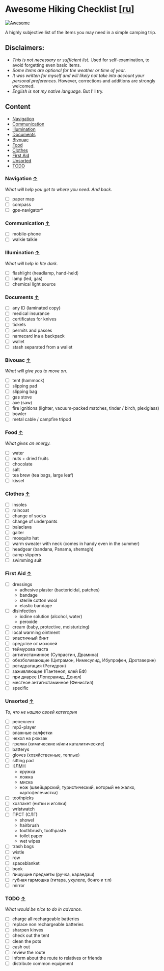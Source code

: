 # Awesome Hiking Checklist [[ru]](./README.ru.md)

[![Awesome](https://cdn.rawgit.com/sindresorhus/awesome/d7305f38d29fed78fa85652e3a63e154dd8e8829/media/badge.svg)](https://github.com/sindresorhus/awesome)

A highly subjective list of the items you may need in a simple camping trip.

## Disclaimers:

 - *This is not necessary or sufficient list.* Used for self-examination, to avoid forgetting even basic items. 
 - *Some items are optional for the weather or time of year.* 
 - *It was written for myself and will likely not take into account your personal preferences.* However, corrections and additions are strongly welcomed.
 - *English is not my native language.* But I'll try.

## Content 

* [Navigation](#navigation-)
* [Communication](#communication-)
* [Illumination](#illumination-)
* [Documents](#documents-)
* [Bivouac](#bivouac-)
* [Food](#food-)
* [Clothes](#clothes-)
* [First Aid](#first-aid-)
* [Unsorted](#unsorted-)
* [TODO](#todo-)

### Navigation [↑](#content)

*What will help you get to where you need. And back.*

* [ ] paper map
* [ ] compass
* [ ] gps-navigator*

### Communication [↑](#content)

* [ ] mobile-phone
* [ ] walkie talkie

### Illumination [↑](#content)

*What will help in hte dark.*

* [ ] flashlight (headlamp, hand-held)
* [ ] lamp (led, gas)
* [ ] chemical light source

### Documents [↑](#content)

* [ ] any ID (laminated copy)
* [ ] medical insurance
* [ ] certificates for knives
* [ ] tickets
* [ ] permits and passes
* [ ] namecard ina a backpack
* [ ] wallet
* [ ] stash separated from a wallet

### Bivouac [↑](#content)

*What will give you to move on.*

* [ ] tent (hammock)
* [ ] slipping pad
* [ ] slipping bag
* [ ] gas stove
* [ ] axe (saw)
* [ ] fire ignitions (lighter, vacuum-packed matches, tinder / birch, plexiglass)
* [ ] bowler
* [ ] metal cable / campfire tripod

### Food [↑](#content)

*What gives an energy.*

* [ ] water
* [ ] nuts + dried fruits
* [ ] chocolate
* [ ] salt
* [ ] tea brew (tea bags, large leaf)
* [ ] kissel

### Clothes [↑](#content)

* [ ] insoles
* [ ] raincoat
* [ ] change of socks
* [ ] change of underpants
* [ ] balaclava
* [ ] gaiter
* [ ] mosquito hat
* [ ] warm sweater with neck (comes in handy even in the summer)
* [ ] headgear (bandana, Panama, shemagh)
* [ ] camp slippers
* [ ] swimming suit

### First Aid [↑](#content)

* [ ] dressings
  * adhesive plaster (bactericidal,  patches)
  * bandage
  * sterile cotton wool
  * elastic bandage
* [ ] disinfection
  * iodine solution (alcohol, water)
  * peroxide
* [ ] cream (baby, protective, moisturizing)
* [ ] local warming ointment
* [ ] эластичный бинт
* [ ] средстве от мозолей
* [ ] теймурова паста
* [ ] антигистаминное (Супрастин, Драмина)
* [ ] обезболивающие (Цитрамон, Нимесулид, Ибупрофен, Дротаверин)
* [ ] регидратация (Регидрон)
* [ ] заживляющее (Пантенол, клей БФ)
* [ ] при диарее (Лоперамид, Денол)
* [ ] местное антигистаминное (Фенистил)
* [ ] specific 

### Unsorted [↑](#content)

*То, что не нашло своей категории*

* [ ] репеллент
* [ ] mp3-player
* [ ] влажные салфетки
* [ ] чехол на рюкзак
* [ ] грелки (химические и/или каталитические)
* [ ] batterys 
* [ ] gloves (хозяйственные, теплые)
* [ ] sitting pad
* [ ] КЛМН
  * кружка
  * ложка
  * миска
  * нож (швейцарский, туристический, который не жалко, картофелечистка)
* [ ] toothpicks
* [ ] хозпакет (нитки и иголки)
* [ ] wristwatch
* [ ] ПРСТ (СЛГ)
  * showel 
  * hairbrush
  * toothbrush, toothpaste
  * toilet paper
  * wet wipes
* [ ] trash bags 
* [ ] wistle
* [ ] row
* [ ] spaceblanket
* [ ] ~~book~~
* [ ] пишущие предметы (ручка, карандаш)
* [ ] губная гармошка (гитара, укулеле, бонго и т.п)
* [ ] mirror

### TODO [↑](#content)

*What would be nice to do in advance.*

* [ ] charge all rechargeable batteries
* [ ] replace non rechargeable batteries
* [ ] sharpen kinves
* [ ] check out the tent
* [ ] clean the pots
* [ ] cash out
* [ ] review the route
* [ ] inform about the route to relatives or friends
* [ ] distribute common equipment
